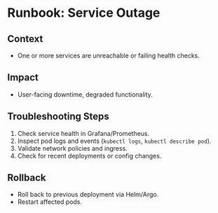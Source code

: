 # Runbook: Service Outage

## Context
- One or more services are unreachable or failing health checks.

## Impact
- User-facing downtime, degraded functionality.

## Troubleshooting Steps
1. Check service health in Grafana/Prometheus.
2. Inspect pod logs and events (`kubectl logs`, `kubectl describe pod`).
3. Validate network policies and ingress.
4. Check for recent deployments or config changes.

## Rollback
- Roll back to previous deployment via Helm/Argo.
- Restart affected pods.
